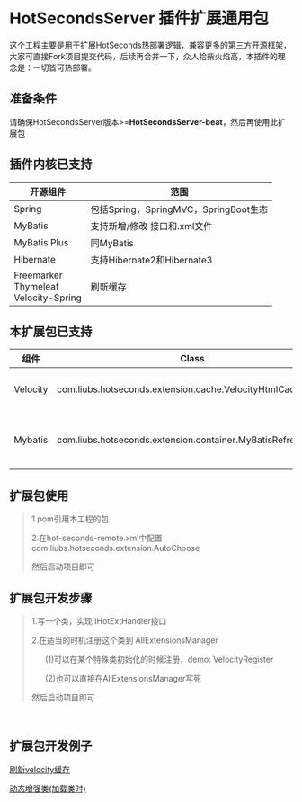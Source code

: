 # HotSecondsServer 插件扩展通用包

这个工程主要是用于扩展[HotSeconds](https://github.com/thanple/HotSecondsIDEA)热部署逻辑，兼容更多的第三方开源框架，大家可直接Fork项目提交代码，后续再合并一下，众人拾柴火焰高，本插件的理念是：一切皆可热部署。

## 准备条件
请确保HotSecondsServer版本>=****HotSecondsServer-beat****，然后再使用此扩展包

## 插件内核已支持
| 开源组件                                         | 范围                              |
|----------------------------------------------|---------------------------------|
| Spring                                       | 包括Spring，SpringMVC，SpringBoot生态 |
| MyBatis                                      | 支持新增/修改 接口和.xml文件            |
| MyBatis Plus                                 | 同MyBatis                        |
| Hibernate                                    | 支持Hibernate2和Hibernate3         |
| Freemarker<br/>Thymeleaf<br/>Velocity-Spring | 刷新缓存                            |


## 本扩展包已支持
| 组件     | Class                                 | 范围           |
|----------|---------------------------------------|--------------|
| Velocity | com.liubs.hotseconds.extension.cache.VelocityHtmlCacheClear | 刷新html缓存     |
| Mybatis  | com.liubs.hotseconds.extension.container.MyBatisRefresh | 一个demo，内核已支持 |

## 扩展包使用

>1.pom引用本工程的包
>
>2.在hot-seconds-remote.xml中配置com.liubs.hotseconds.extension.AutoChoose
>
> 然后启动项目即可

## 扩展包开发步骤

>1.写一个类，实现 IHotExtHandler接口
>
>2.在适当的时机注册这个类到 AllExtensionsManager
> 
> &nbsp; &nbsp; &nbsp; (1)可以在某个特殊类初始化的时候注册，demo: VelocityRegister
> 
> &nbsp; &nbsp; &nbsp; (2)也可以直接在AllExtensionsManager写死
> 
> 然后启动项目即可


<br>

## 扩展包开发例子

[刷新velocity缓存](https://github.com/Liubsyy/HotSecondsExtension/blob/master/doc/%E5%86%99%E6%89%A9%E5%B1%95%E5%8C%85%E4%BE%8B%E5%AD%90.md)

[动态增强类(加载类时)](https://github.com/Liubsyy/HotSecondsExtension/blob/master/src/main/java/com/liubs/hotseconds/extension/transform/demo/TransformDemo.java)


